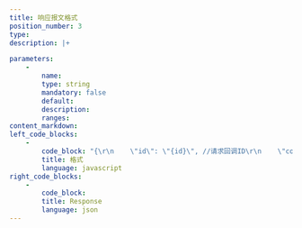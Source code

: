 ```yaml
---
title: 响应报⽂格式
position_number: 3
type:
description: |+

parameters:
    -
        name:
        type: string
        mandatory: false
        default:
        description:
        ranges:
content_markdown:
left_code_blocks:
    -
        code_block: "{\r\n    \"id\": \"{id}\", //请求回调ID\r\n    \"code\": 1,     //结果1=成功;0=失败;2=listenKey⽆效\r\n    \"msg\": \"\"\r\n}"
        title: 格式
        language: javascript
right_code_blocks:
    -
        code_block:
        title: Response
        language: json
---
```


